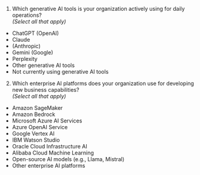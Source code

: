 
1. Which generative AI tools is your organization actively using for daily operations?  
_(Select all that apply)_  

- ChatGPT (OpenAI)
- Claude 
- (Anthropic)
- Gemini (Google)
- Perplexity
- Other generative AI tools
- Not currently using generative AI tools

2. Which enterprise AI platforms does your organization use for developing new business capabilities?  
_(Select all that apply)_  

- Amazon SageMaker
- Amazon Bedrock
- Microsoft Azure AI Services
- Azure OpenAI Service
- Google Vertex AI
- IBM Watson Studio
- Oracle Cloud Infrastructure AI
- Alibaba Cloud Machine Learning
- Open-source AI models (e.g., Llama, Mistral)
- Other enterprise AI platforms